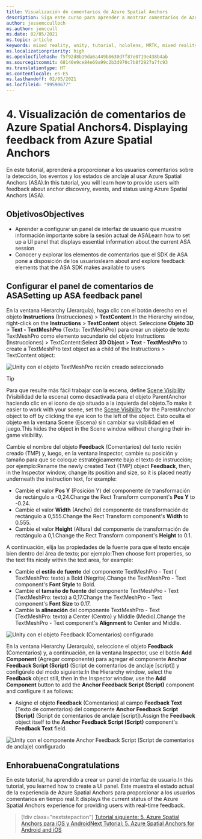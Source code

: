 ```yaml
---
title: Visualización de comentarios de Azure Spatial Anchors
description: Siga este curso para aprender a mostrar comentarios de Azure Spatial Anchors en una aplicación de realidad mixta.
author: jessemcculloch
ms.author: jemccull
ms.date: 02/05/2021
ms.topic: article
keywords: mixed reality, unity, tutorial, hololens, MRTK, mixed reality toolkit, UWP, Azure spatial anchors, sessions, feedback elements
ms.localizationpriority: high
ms.openlocfilehash: f5f92d8b19da6a449b8630d7f87e0719e438b4ab
ms.sourcegitcommit: 68140e9ce84e69a99c2b3d970c7b8f2927a7fc93
ms.translationtype: HT
ms.contentlocale: es-ES
ms.lasthandoff: 02/05/2021
ms.locfileid: "99590677"
---
```

# <a name="4-displaying-feedback-from-azure-spatial-anchors"></a><span data-ttu-id="8ca86-104">4. Visualización de comentarios de Azure Spatial Anchors</span><span class="sxs-lookup"><span data-stu-id="8ca86-104">4. Displaying feedback from Azure Spatial Anchors</span></span>

<span data-ttu-id="8ca86-105">En este tutorial, aprenderá a proporcionar a los usuarios comentarios sobre la detección, los eventos y los estados de anclaje al usar Azure Spatial Anchors (ASA).</span><span class="sxs-lookup"><span data-stu-id="8ca86-105">In this tutorial, you will learn how to provide users with feedback about anchor discovery, events, and status using Azure Spatial Anchors (ASA).</span></span>

## <a name="objectives"></a><span data-ttu-id="8ca86-106">Objetivos</span><span class="sxs-lookup"><span data-stu-id="8ca86-106">Objectives</span></span>

* <span data-ttu-id="8ca86-107">Aprender a configurar un panel de interfaz de usuario que muestre información importante sobre la sesión actual de ASA</span><span class="sxs-lookup"><span data-stu-id="8ca86-107">Learn how to set up a UI panel that displays essential information about the current ASA session</span></span>
* <span data-ttu-id="8ca86-108">Conocer y explorar los elementos de comentarios que el SDK de ASA pone a disposición de los usuarios</span><span class="sxs-lookup"><span data-stu-id="8ca86-108">learn about and explore feedback elements that the ASA SDK makes available to users</span></span>

## <a name="setting-up-asa-feedback-panel"></a><span data-ttu-id="8ca86-109">Configurar el panel de comentarios de ASA</span><span class="sxs-lookup"><span data-stu-id="8ca86-109">Setting up ASA feedback panel</span></span>

<span data-ttu-id="8ca86-110">En la ventana Hierarchy (Jerarquía), haga clic con el botón derecho en el objeto **Instructions** (Instrucciones)  > **TextContent**.</span><span class="sxs-lookup"><span data-stu-id="8ca86-110">In the Hierarchy window, right-click on the **Instructions** > **TextContent** object.</span></span> <span data-ttu-id="8ca86-111">Seleccione **Objeto 3D** > **Text - TextMeshPro** (Texto: TextMeshPro) para crear un objeto de texto TextMeshPro como elemento secundario del objeto Instructions (Instrucciones) > TextContent:</span><span class="sxs-lookup"><span data-stu-id="8ca86-111">Select **3D Object** > **Text - TextMeshPro** to create a TextMeshPro text object as a child of the Instructions > TextContent object:</span></span>

![Unity con el objeto TextMeshPro recién creado seleccionado](images/mr-learning-asa/asa-04-section1-step1-1.png)

> [!TIP]
> <span data-ttu-id="8ca86-113">Para que resulte más fácil trabajar con la escena, define <a href="https://docs.unity3d.com/Manual/SceneVisibility.html" target="_blank">Scene Visibility</a> (Visibilidad de la escena) como desactivada para el objeto ParentAnchor haciendo clic en el icono de ojo situado a la izquierda del objeto.</span><span class="sxs-lookup"><span data-stu-id="8ca86-113">To make it easier to work with your scene, set the  <a href="https://docs.unity3d.com/Manual/SceneVisibility.html" target="_blank">Scene Visibility</a> for the ParentAnchor object to off by clicking the eye icon to the left of the object.</span></span> <span data-ttu-id="8ca86-114">Esto oculta el objeto en la ventana Scene (Escena) sin cambiar su visibilidad en el juego.</span><span class="sxs-lookup"><span data-stu-id="8ca86-114">This hides the object in the Scene window without changing their in-game visibility.</span></span>

<span data-ttu-id="8ca86-115">Cambie el nombre del objeto **Feedback** (Comentarios) del texto recién creado (TMP) y, luego, en la ventana Inspector, cambie su posición y tamaño para que se coloque estratégicamente bajo el texto de instrucción; por ejemplo:</span><span class="sxs-lookup"><span data-stu-id="8ca86-115">Rename the newly created Text (TMP) object **Feedback**, then, in the Inspector window, change its position and size, so it is placed neatly underneath the instruction text, for example:</span></span>

* <span data-ttu-id="8ca86-116">Cambie el valor **Pos Y** (Posición Y) del componente de transformación de rectángulo a -0,24.</span><span class="sxs-lookup"><span data-stu-id="8ca86-116">Change the Rect Transform component's **Pos Y** to -0.24.</span></span>
* <span data-ttu-id="8ca86-117">Cambie el valor **Width** (Ancho) del componente de transformación de rectángulo a 0,555.</span><span class="sxs-lookup"><span data-stu-id="8ca86-117">Change the Rect Transform component's **Width** to 0.555.</span></span>
* <span data-ttu-id="8ca86-118">Cambie el valor **Height** (Altura) del componente de transformación de rectángulo a 0,1.</span><span class="sxs-lookup"><span data-stu-id="8ca86-118">Change the Rect Transform component's **Height** to 0.1.</span></span>

<span data-ttu-id="8ca86-119">A continuación, elija las propiedades de la fuente para que el texto encaje bien dentro del área de texto; por ejemplo:</span><span class="sxs-lookup"><span data-stu-id="8ca86-119">Then choose font properties, so the text fits nicely within the text area, for example:</span></span>

* <span data-ttu-id="8ca86-120">Cambie el **estilo de fuente** del componente TextMeshPro - Text ( TextMeshPro: texto) a Bold (Negrita).</span><span class="sxs-lookup"><span data-stu-id="8ca86-120">Change the TextMeshPro - Text component's **Font Style** to Bold.</span></span>
* <span data-ttu-id="8ca86-121">Cambie el **tamaño de fuente** del componente TextMeshPro - Text (TextMeshPro: texto) a 0,17.</span><span class="sxs-lookup"><span data-stu-id="8ca86-121">Change the TextMeshPro - Text component's **Font Size** to 0.17.</span></span>
* <span data-ttu-id="8ca86-122">Cambie la **alineación** del componente TextMeshPro - Text (TextMeshPro: texto) a Center (Centro) y Middle (Medio).</span><span class="sxs-lookup"><span data-stu-id="8ca86-122">Change the TextMeshPro - Text component's **Alignment** to Center and Middle.</span></span>

![Unity con el objeto Feedback (Comentarios) configurado](images/mr-learning-asa/asa-04-section1-step1-2.png)

<span data-ttu-id="8ca86-124">En la ventana Hierarchy (Jerarquía), seleccione el objeto **Feedback** (Comentarios) y, a continuación, en la ventana Inspector, use el botón **Add Component** (Agregar componente) para agregar el componente **Anchor Feedback Script (Script)** (Script de comentarios de anclaje [script]) y configúrelo del modo siguiente:</span><span class="sxs-lookup"><span data-stu-id="8ca86-124">In the Hierarchy window, select the **Feedback** object still, then in the Inspector window, use the **Add Component** button to add the **Anchor Feedback Script (Script)** component and configure it as follows:</span></span>

* <span data-ttu-id="8ca86-125">Asigne el objeto **Feedback** (Comentarios) al campo **Feedback Text** (Texto de comentarios) del componente **Anchor Feedback Script (Script)** (Script de comentarios de anclaje [script]).</span><span class="sxs-lookup"><span data-stu-id="8ca86-125">Assign the **Feedback** object itself to the **Anchor Feedback Script (Script)** component's **Feedback Text** field.</span></span>

![Unity con el componente Anchor Feedback Script (Script de comentarios de anclaje) configurado](images/mr-learning-asa/asa-04-section1-step1-3.png)

## <a name="congratulations"></a><span data-ttu-id="8ca86-127">Enhorabuena</span><span class="sxs-lookup"><span data-stu-id="8ca86-127">Congratulations</span></span>

<span data-ttu-id="8ca86-128">En este tutorial, ha aprendido a crear un panel de interfaz de usuario.</span><span class="sxs-lookup"><span data-stu-id="8ca86-128">In this tutorial, you learned how to create a UI panel.</span></span> <span data-ttu-id="8ca86-129">Este muestra el estado actual de la experiencia de  Azure Spatial Anchors para proporcionar a los usuarios comentarios en tiempo real.</span><span class="sxs-lookup"><span data-stu-id="8ca86-129">It displays the current status of the Azure Spatial Anchors experience for providing users with real-time feedback.</span></span>

> [!div class="nextstepaction"]
> [<span data-ttu-id="8ca86-130">Tutorial siguiente: 5. Azure Spatial Anchors para iOS y Android</span><span class="sxs-lookup"><span data-stu-id="8ca86-130">Next Tutorial: 5. Azure Spatial Anchors for Android and iOS</span></span>](mr-learning-asa-05.md)
